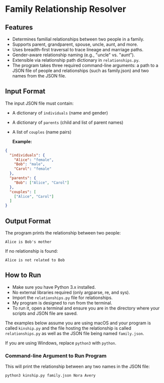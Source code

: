 #  Family Relationship Resolver

## Features

- Determines familial relationships between two people in a family.
- Supports parent, grandparent, spouse, uncle, aunt, and more.
- Uses breadth-first traversal to trace lineage and marriage paths.
- Gender-aware relationship naming (e.g., "uncle" vs. "aunt").
- Extensible via relationship path dictionary in `relationships.py`.
- The program takes three required command-line arguments: a path to a JSON file of people and relationships (such as family.json) and two names from the JSON file.

## Input Format

The input JSON file must contain:
- A dictionary of `individuals` (name and gender)
- A dictionary of `parents` (child and list of parent names)
- A list of `couples` (name pairs)

  **Example:**
```json
{
  "individuals": {
    "Alice": "female",
    "Bob": "male",
    "Carol": "female"
  },
  "parents": {
    "Bob": ["Alice", "Carol"]
  },
  "couples": [
    ["Alice", "Carol"]
  ]
}
```
## Output Format

The program prints the relationship between two people:

`Alice is Bob's mother`

If no relationship is found:

`Alice is not related to Bob`

## How to Run

- Make sure you have Python 3.x installed.
- No external libraries required (only argparse, re, and sys).
- Import the `relationships.py` file for relationships. 
- My program is designed to run from the terminal.
- To run it, open a terminal and ensure you are in the directory where your scripts and JSON file are saved.

The examples below assume you are using macOS and your program is called `kinship.py` and the file hosting the relationship is called `relationships.py` as well as the JSON file being named `family.json`.

If you are using Windows, replace `python3` with `python`.

### Command-line Argument to Run Program

This will print the relationship between any two names in the JSON file: 

`python3 kinship.py family.json Nora Avery`
